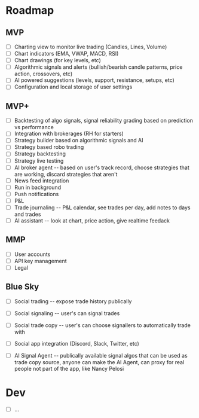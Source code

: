 # Roadmap

## MVP
- [ ] Charting view to monitor live trading (Candles, Lines, Volume)
- [ ] Chart indicators (EMA, VWAP, MACD, RSI)
- [ ] Chart drawings (for key levels, etc)
- [ ] Algorithmic signals and alerts (bullish/bearish candle patterns, price action, crossovers, etc)
- [ ] AI powered suggestions (levels, support, resistance, setups, etc)
- [ ] Configuration and local storage of user settings

## MVP+
- [ ] Backtesting of algo signals, signal reliability grading based on prediction vs performance
- [ ] Integration with brokerages (RH for starters)
- [ ] Strategy builder based on algorithmic signals and AI
- [ ] Strategy based robo trading
- [ ] Strategy backtesting
- [ ] Strategy live testing
- [ ] AI broker agent -- based on user's track record, choose strategies that are working, discard strategies that aren't
- [ ] News feed integration
- [ ] Run in background
- [ ] Push notifications
- [ ] P&L
- [ ] Trade journaling -- P&L calendar, see trades per day, add notes to days and trades
- [ ] AI assistant -- look at chart, price action, give realtime feedack

## MMP
- [ ] User accounts
- [ ] API key management
- [ ] Legal

## Blue Sky
- [ ] Social trading -- expose trade history publically
- [ ] Social signaling -- user's can signal trades
- [ ] Social trade copy -- user's can choose signallers to automatically trade with
- [ ] Social app integration (Discord, Slack, Twitter, etc)
- [ ] AI Signal Agent -- publically available signal algos that can be used as trade copy source, anyone can make the AI Agent, can proxy for real people not part of the app, like Nancy Pelosi


# Dev

- [ ] ...
